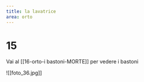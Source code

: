 ```yaml
---
title: la lavatrice
area: orto
---
```

# 15

Vai al [[16-orto-i bastoni-MORTE]] per vedere i bastoni

![[foto_36.jpg]]